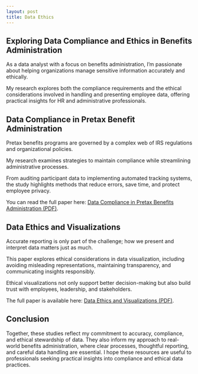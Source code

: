```yaml
---
layout: post
title: Data Ethics
---
```


## Exploring Data Compliance and Ethics in Benefits Administration

As a data analyst with a focus on benefits administration, I’m passionate about helping organizations manage sensitive information accurately and ethically.

My research explores both the compliance requirements and the ethical considerations involved in handling and presenting employee data, offering practical insights for HR and administrative professionals.

## Data Compliance in Pretax Benefit Administration

Pretax benefits programs are governed by a complex web of IRS regulations and organizational policies.

My research examines strategies to maintain compliance while streamlining administrative processes.

From auditing participant data to implementing automated tracking systems, the study highlights methods that reduce errors, save time, and protect employee privacy.

You can read the full paper here: [Data Compliance in Pretax Benefits Administration (PDF)](assets/pdfs/data_compliance.pdf).

## Data Ethics and Visualizations

Accurate reporting is only part of the challenge; how we present and interpret data matters just as much.

This paper explores ethical considerations in data visualization, including avoiding misleading representations, maintaining transparency, and communicating insights responsibly.

Ethical visualizations not only support better decision-making but also build trust with employees, leadership, and stakeholders.

The full paper is available here: [Data Ethics and Visualizations (PDF)](assets/pdfs/data_ethics.pdf).

## Conclusion

Together, these studies reflect my commitment to accuracy, compliance, and ethical stewardship of data. They also inform my approach to real-world benefits administration, where clear processes, thoughtful reporting, and careful data handling are essential. I hope these resources are useful to professionals seeking practical insights into compliance and ethical data practices.
